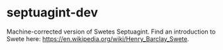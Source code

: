 # septuagint-dev
Machine-corrected version of Swetes Septuagint.
Find an introduction to Swete here: https://en.wikipedia.org/wiki/Henry_Barclay_Swete.
